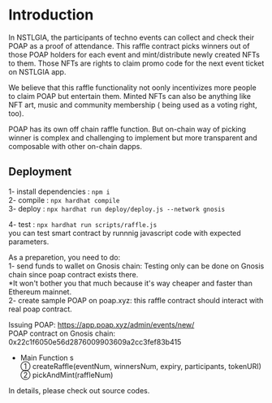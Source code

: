 # Introduction

In NSTLGIA, the participants of techno events can collect and check their POAP as a proof of attendance. This raffle contract picks winners out of those POAP holders for each event and mint/distribute newly created NFTs to them. Those NFTs are rights to claim promo code for the next event ticket on NSTLGIA app. 

We believe that this raffle functionality not oonly incentivizes more people to claim POAP but entertain them. Minted NFTs can also be anything like NFT art, music and community membership ( being used as a voting right, too). 

POAP has its own off chain raffle function. But on-chain way of picking winner is complex and challenging to implement but more transparent and composable with other on-chain dapps. 

## Deployment
1- install dependencies : `npm i` <br>
2- compile : `npx hardhat compile` <br>
3- deploy : `npx hardhat run deploy/deploy.js --network gnosis`  <br>

4- test : `npx hardhat run scripts/raffle.js` <br>
you can test smart contract by runnnig javascript code with expected parameters.

As a preparetion, you need to do:<br>
1- send funds to wallet on Gnosis chain: Testing only can be done on Gnosis chain since poap contract exists there. <br>
*It won't bother you that much because it's way cheaper and faster than Ethereum mainnet. <br>
2- create sample POAP on poap.xyz: this raffle contract should interact with real poap contract. <br>

Issuing POAP: https://app.poap.xyz/admin/events/new/ <br>
POAP contract on Gnosis chain: 0x22c1f6050e56d2876009903609a2cc3fef83b415 <br>

- Main Function s<br>
① createRaffle(eventNum, winnersNum, expiry, participants, tokenURI) <br>
② pickAndMint(raffleNum) <br>

In details, please check out source codes. 



